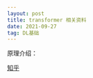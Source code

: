 ```yaml
---
layout: post
title: transformer 相关资料
date: 2021-09-27 
tag: DL基础
---
```




原理介绍：

[知乎](https://zhuanlan.zhihu.com/p/48508221)

